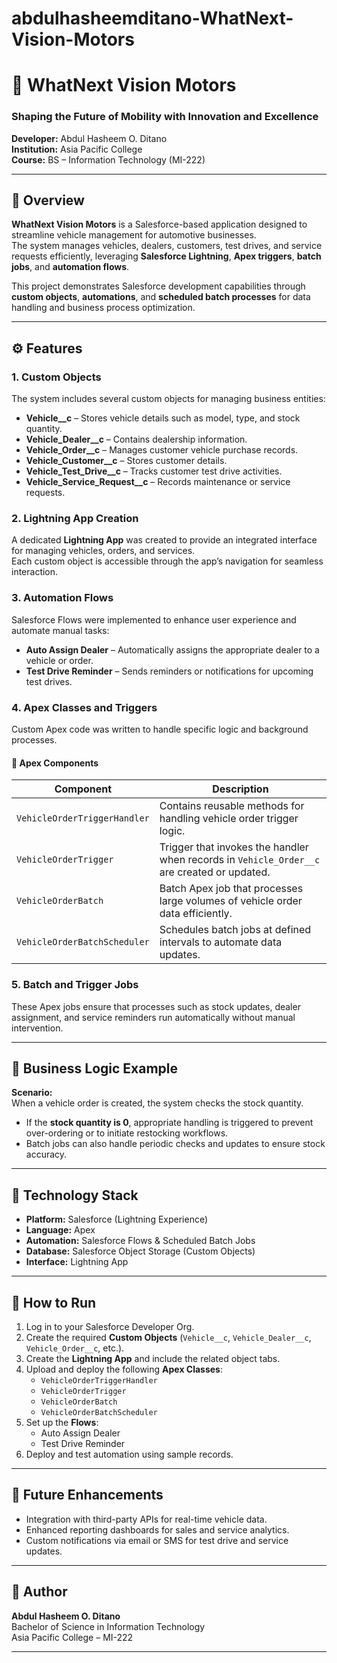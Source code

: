 # abdulhasheemditano-WhatNext-Vision-Motors

# 🚗 WhatNext Vision Motors
### Shaping the Future of Mobility with Innovation and Excellence

**Developer:** Abdul Hasheem O. Ditano  
**Institution:** Asia Pacific College  
**Course:** BS – Information Technology (MI-222)

---

## 📘 Overview

**WhatNext Vision Motors** is a Salesforce-based application designed to streamline vehicle management for automotive businesses.  
The system manages vehicles, dealers, customers, test drives, and service requests efficiently, leveraging **Salesforce Lightning**, **Apex triggers**, **batch jobs**, and **automation flows**.

This project demonstrates Salesforce development capabilities through **custom objects**, **automations**, and **scheduled batch processes** for data handling and business process optimization.

---

## ⚙️ Features

### 1. **Custom Objects**
The system includes several custom objects for managing business entities:
- **Vehicle__c** – Stores vehicle details such as model, type, and stock quantity.
- **Vehicle_Dealer__c** – Contains dealership information.
- **Vehicle_Order__c** – Manages customer vehicle purchase records.
- **Vehicle_Customer__c** – Stores customer details.
- **Vehicle_Test_Drive__c** – Tracks customer test drive activities.
- **Vehicle_Service_Request__c** – Records maintenance or service requests.

### 2. **Lightning App Creation**
A dedicated **Lightning App** was created to provide an integrated interface for managing vehicles, orders, and services.  
Each custom object is accessible through the app’s navigation for seamless interaction.

### 3. **Automation Flows**
Salesforce Flows were implemented to enhance user experience and automate manual tasks:
- **Auto Assign Dealer** – Automatically assigns the appropriate dealer to a vehicle or order.
- **Test Drive Reminder** – Sends reminders or notifications for upcoming test drives.

### 4. **Apex Classes and Triggers**
Custom Apex code was written to handle specific logic and background processes.

#### 🔹 Apex Components
| Component | Description |
|------------|-------------|
| `VehicleOrderTriggerHandler` | Contains reusable methods for handling vehicle order trigger logic. |
| `VehicleOrderTrigger` | Trigger that invokes the handler when records in `Vehicle_Order__c` are created or updated. |
| `VehicleOrderBatch` | Batch Apex job that processes large volumes of vehicle order data efficiently. |
| `VehicleOrderBatchScheduler` | Schedules batch jobs at defined intervals to automate data updates. |

### 5. **Batch and Trigger Jobs**
These Apex jobs ensure that processes such as stock updates, dealer assignment, and service reminders run automatically without manual intervention.

---

## 🧠 Business Logic Example

**Scenario:**  
When a vehicle order is created, the system checks the stock quantity.  
- If the **stock quantity is 0**, appropriate handling is triggered to prevent over-ordering or to initiate restocking workflows.  
- Batch jobs can also handle periodic checks and updates to ensure stock accuracy.

---

## 🧩 Technology Stack

- **Platform:** Salesforce (Lightning Experience)
- **Language:** Apex
- **Automation:** Salesforce Flows & Scheduled Batch Jobs
- **Database:** Salesforce Object Storage (Custom Objects)
- **Interface:** Lightning App

---

## 🚀 How to Run

1. Log in to your Salesforce Developer Org.
2. Create the required **Custom Objects** (`Vehicle__c`, `Vehicle_Dealer__c`, `Vehicle_Order__c`, etc.).
3. Create the **Lightning App** and include the related object tabs.
4. Upload and deploy the following **Apex Classes**:
   - `VehicleOrderTriggerHandler`
   - `VehicleOrderTrigger`
   - `VehicleOrderBatch`
   - `VehicleOrderBatchScheduler`
5. Set up the **Flows**:
   - Auto Assign Dealer
   - Test Drive Reminder
6. Deploy and test automation using sample records.

---

## 📅 Future Enhancements

- Integration with third-party APIs for real-time vehicle data.
- Enhanced reporting dashboards for sales and service analytics.
- Custom notifications via email or SMS for test drive and service updates.

---

## 📜 Author

**Abdul Hasheem O. Ditano**  
Bachelor of Science in Information Technology  
Asia Pacific College – MI-222

---

